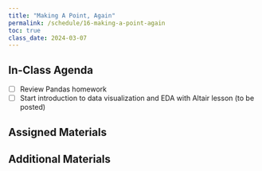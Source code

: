 ```yaml
---
title: "Making A Point, Again"
permalink: /schedule/16-making-a-point-again
toc: true
class_date: 2024-03-07
---
```


## In-Class Agenda

- [ ] Review Pandas homework
- [ ] Start introduction to data visualization and EDA with Altair lesson (to be posted)

## Assigned Materials

## Additional Materials
